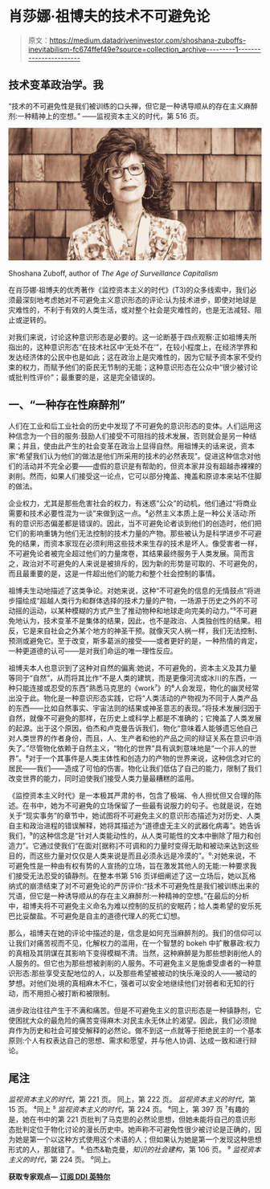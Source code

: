 # 肖莎娜·祖博夫的技术不可避免论

> 原文：<https://medium.datadriveninvestor.com/shoshana-zuboffs-inevitabilism-fc674ffef49e?source=collection_archive---------1----------------------->

## 技术变革政治学。我

“技术的不可避免性是我们被训练的口头禅，但它是一种诱导顺从的存在主义麻醉剂:一种精神上的空想。”
——监视资本主义的时代，第 516 页。

![](img/9a9037a973c7231749b158e2777d0d24.png)

Shoshana Zuboff, author of *The Age of Surveillance Capitalism*

在肖莎娜·祖博夫的优秀著作《监控资本主义的时代》(T3)的众多线索中，我们必须最深刻地考虑她对不可避免主义意识形态的评论:认为技术进步，即使对地球是灾难性的，不利于有效的人类生活，或对整个社会是灾难性的，也是无法减轻、阻止或逆转的。

对我们来说，讨论这种意识形态是必要的。这一论断基于四点观察:正如祖博夫所指出的，这种意识形态“在技术社区中‘无处不在’”，在较小程度上，在经济学界和发达经济体的公民中也是如此；这在政治上是灾难性的，因为它赋予资本家不受约束的权力，而赋予他们的臣民无节制的无能；这种意识形态在公众中“很少被讨论或批判性评价”；最重要的是，这是完全错误的。

## 一、“一种存在性麻醉剂”

人们在工业和后工业社会的历史中发现了不可避免的意识形态的变体。人们运用这种信念为一个目的服务:鼓励人们接受不可阻挡的技术发展，否则就会是另一种结果；并且，使由此产生的社会变革在政治上显得自然。用祖博夫的话来说，资本家“希望我们认为他们的做法是他们所采用的技术的必然表现”。促进这种信念对他们的活动并不完全必要——虚假的意识是有帮助的，但资本家并没有超越赤裸裸的剥削。然而，如果人们接受这一论点，它可以部分掩盖、掩盖和原谅本来站不住脚的做法。

企业权力，尤其是那些危害社会的权力，有迷惑“公众”的动机，他们通过“将商业需要和技术必要性混为一谈”来做到这一点。⁴必然主义本质上是一种公关活动:所有的意识形态偏差都是错误的。因此，当不可避免论者谈到他们的创造时，他们把它们的影响重铸为他们无法控制的技术力量的产物。那些被认为是科学进步不可避免的结果，而资本家现在必须利用这些技术来生存的技术是坏人。像受害者一样，不可避免论者被完全超过他们的力量席卷，其结果最终服务于人类发展。简而言之，政治对不可避免的人来说是被排斥的，因为新的形势是可取的、不可避免的，而且最重要的是，这是一件超出他们的能力和整个社会控制的事情。

祖博夫生动地描述了这类争论。对她来说，这种“不可避免的信息的无情鼓点”将进步描绘成“超越人类行为和群体选择的技术力量的产物，一场源于历史之外的不可动摇的运动，以某种模糊的方式产生了推动物种和地球走向完美的动力。”⁵不可避免地认为，技术变革不是集体的结果，因此，也不是政治、人类独创性的结果。相反，它是来自社会之外某个地方的神圣干预。就像天灾人祸一样，我们无法控制、预测或避免它。至于改变，斯多葛派的接受——或者更好的是，一种热情的肯定，一种更道德的认可——是对我们命运的唯一理性反应。

祖博夫本人也意识到了这种对自然的偏离:她说，不可避免的，资本主义及其力量等同于“自然”，从而将其比作“不是人类的建筑，而是更像河流或冰川的东西，一种只能连接或忍受的东西”熟悉马克思的《work⁷》的⁶人会发现，物化的幽灵经常出没于此。物化是一种意识形态实践，它将“人类活动的产物视为不同于人类产品的东西——比如自然事实、宇宙法则的结果或神圣意志的表现。”将技术发展归因于自然，就像不可避免的那样，在历史上或科学上都是不准确的；它掩盖了人类发展的起源。出于这个原因，伯杰和卢克曼告诉我们，物化“意味着人能够遗忘他自己对人类世界的作者身份，而且，人、生产者和他的产品之间的辩证关系在意识中消失了。”尽管物化依赖于自然主义，“物化的世界”具有讽刺意味地是“一个非人的世界”。⁸对于一个其事件是人类主体性和创造力的产物的世界来说，这种信念对它的居民——我们——造成了可怕的伤害。物化让我们低估了自己的能力，限制了我们改变世界的能力，同时迫使我们接受人类力量最糟糕的滥用。

《监控资本主义时代》是一本极其严肃的书，包含了极端、令人担忧但又合理的陈述。在书中，她为不可避免的立场保留了一些最有说服力的句子。也就是说，在她关于“现实事务”的章节中，她试图将不可避免主义的意识形态描述为对历史、人类自主和政治进程的错误解释，她将其描述为“道德虚无主义的武器化病毒”。她告诉我们，⁹的这种信念是“针对人类能动性的，从人类可能性的文本中删除了阻力和创造力”。它通过使我们“在面对[据称]不可调和的力量时变得无助和被动来达到这些目的，而这些力量对仅仅是人类来说是而且必须永远是冷漠的”。⁰:对她来说，不可避免性是一种由有权有势的人宣扬的立场，旨在激发其他人的无能:一种要求我们接受无法忍受的镇静剂。在整本书第 516 页详细阐述了这一立场后，她以瓦格纳式的崩溃结束了对不可避免论的严厉评价:“技术不可避免性是我们被训练出来的咒语，但它是一种诱导顺从的存在主义麻醉剂:一种精神的空想。”在最后的分析中，祖博夫将不可避免主义命名为难以控制的反抗的安眠药；给人类希望的安乐死巴比妥酸盐。不可避免是自主的道德代理人的死亡幻想。

那么，祖博夫在她的评论中描述的是，信念是如何充当麻醉剂的。我们的信仰可以让我们对痛苦视而不见，化解权力的滥用，在一个智慧的 bokeh 中扩散暴政:权力的真相及其阴谋在其影响下变得模糊不清。当然，这种麻醉是为那些想剥削他人的人服务的。但它也为那些想被剥削的人服务。不可避免主义是施虐受虐者的一种意识形态:那些享受支配地位的人，以及那些希望被被动的快乐淹没的人——被动的梦想。对他们处境的真相麻木不仁，强者可以安全地继续他们对弱者和无知的行动，而不用担心被打断和被限制。

进步政治往往产生于不满和痛苦。但是不可避免主义的意识形态是一种镇静剂，它使困扰大众的最危险的痛苦变得麻木:对民主永无休止的渴望。因此，我们必须抛弃作为历史和社会可接受解释的必然论。做不到这一点就等于拒绝民主的一个基本原则:个人有权表达自己的思想、需求和愿望，并与他人协调、达成一致和进行辩论。

## 尾注

*监视资本主义的时代*，第 221 页。
同上，第 222 页。
*监视资本主义的时代*，第 15 页。
⁴同上
⁵ *监视资本主义的时代*，第 224 页。
⁶同上，第 397 页
⁷有趣的是，她在书中的第 221 页批判了马克思的必然论思想，但她未能将自己的意识形态批判定位于物化讨论的漫长历史中。她声称不可避免性很少被讨论是正确的，因为她是第一个以这种方式使用这个术语的人；但如果认为她是第一个发现这种思想形式的人，那就错了。
⁸·伯杰&勒克曼，*知识的社会建构*，第 106 页。
⁹ *监视资本主义的时代*，第 224 页。
⁰同上。

**获取专家观点—** [**订阅 DDI 英特尔**](https://datadriveninvestor.com/ddi-intel)